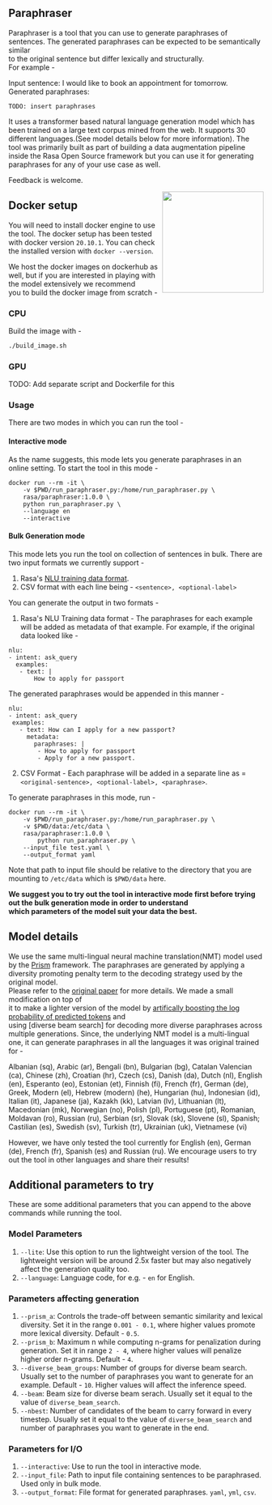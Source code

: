 ## Paraphraser

Paraphraser is a tool that you can use to generate paraphrases of sentences. The generated paraphrases can be expected to be semantically similar  
to the original sentence but differ lexically and structurally.  
For example -

Input sentence: I would like to book an appointment for tomorrow.
Generated paraphrases:
```
TODO: insert paraphrases

```
It uses a transformer based natural language generation model which has been trained on a large text corpus mined from the web. It supports 30 different languages.(See model details below for more information).
The tool was primarily built as part of building a data augmentation pipeline inside the Rasa Open Source framework but you can use it for generating paraphrases for any of your use case as well.

Feedback is welcome.

<img src="imgs/square-logo.svg" width=200 height=200 align="right">

## Docker setup

You will need to install docker engine to use the tool. The docker setup has been tested with docker version `20.10.1`. You can check the installed version with `docker --version`.

We host the docker images on dockerhub as well, but if you are interested in playing with the model extensively we recommend  
you to build the docker image from scratch -

### CPU

Build the image with -

```bash
./build_image.sh
```

### GPU

TODO: Add separate script and Dockerfile for this

### Usage

There are two modes in which you can run the tool -

#### Interactive mode

As the name suggests, this mode lets you generate paraphrases in an online setting. To start the tool in this mode -

```
docker run --rm -it \
	-v $PWD/run_paraphraser.py:/home/run_paraphraser.py \
	rasa/paraphraser:1.0.0 \
    python run_paraphraser.py \
	--language en
	--interactive
```

#### Bulk Generation mode

This mode lets you run the tool on collection of sentences in bulk. There are two input formats we currently support -

1. Rasa's [NLU training data format](https://rasa.com/docs/rasa/training-data-format/#nlu-training-data).
2. CSV format with each line being - `<sentence>, <optional-label>`

You can generate the output in two formats -

1. Rasa's NLU Training data format - The paraphrases for each example will be added as metadata of that example. For example, if the original data looked like -
```
nlu:
- intent: ask_query
  examples:
   - text: |
       How to apply for passport

```
The generated paraphrases would be appended in this manner -
```
nlu:
- intent: ask_query
 examples:
   - text: How can I apply for a new passport?
     metadata: 
       paraphrases: |
        - How to apply for passport
	    - Apply for a new passport.

```

2. CSV Format - Each paraphrase will be added in a separate line as = `<original-sentence>, <optional-label>, <paraphrase>`.

To generate paraphrases in this mode, run -

```
docker run --rm -it \
	-v $PWD/run_paraphraser.py:/home/run_paraphraser.py \
	-v $PWD/data:/etc/data \
	rasa/paraphraser:1.0.0 \
        python run_paraphraser.py \
	--input_file test.yaml \
	--output_format yaml
```

Note that path to input file should be relative to the directory that you are mounting to `/etc/data` which is `$PWD/data` here.

**We suggest you to try out the tool in interactive mode first before trying out the bulk generation mode in order to understand  
which parameters of the model suit your data the best.**

## Model details

We use the same multi-lingual neural machine translation(NMT) model used  
by the [Prism](https://github.com/thompsonb/prism) framework. The paraphrases are generated by applying
a diversity promoting penalty term to the decoding strategy used by the original model.  
Please refer to the [original paper](https://arxiv.org/abs/2008.04935) for more details. We made a small modification on top of  
it to make a lighter version of the model by [artifically boosting the log probability of predicted tokens](./paraphraser/modelling/utils.py#7) and  
using [diverse beam search] for decoding more diverse paraphrases across multiple generations.
Since, the underlying NMT model is a multi-lingual one, it can generate paraphrases in all the languages it was original trained for -

Albanian (sq), Arabic (ar), Bengali (bn), Bulgarian (bg), Catalan Valencian (ca), Chinese (zh), Croatian (hr), Czech (cs), Danish (da), Dutch (nl), English (en), Esperanto (eo), Estonian (et), Finnish (fi), French (fr), German (de), Greek, Modern (el), Hebrew (modern) (he), Hungarian (hu), Indonesian (id), Italian (it), Japanese (ja), Kazakh (kk), Latvian (lv), Lithuanian (lt), Macedonian (mk), Norwegian (no), Polish (pl), Portuguese (pt), Romanian, Moldavan (ro), Russian (ru), Serbian (sr), Slovak (sk), Slovene (sl), Spanish; Castilian (es), Swedish (sv), Turkish (tr), Ukrainian (uk), Vietnamese (vi)

However, we have only tested the tool currently for English (en), German (de), French (fr), Spanish (es) and Russian (ru). We encourage users to try out the tool in other languages and share their results!

## Additional parameters to try

These are some additional parameters that you can append to the above commands while running the tool.

### Model Parameters

1. `--lite`: Use this option to run the lightweight version of the tool. The lightweight version will be around 2.5x faster but may also negatively affect the generation quality too.
2. `--language`: Language code, for e.g. - `en` for English.

### Parameters affecting generation

1. `--prism_a`: Controls the trade-off between semantic similarity and lexical diversity. Set it in the range `0.001 - 0.1`, where higher values promote more lexical diversity. Default - `0.5`.
2. `--prism_b`: Maximum n while computing n-grams for penalization during generation. Set it in range `2 - 4`, where higher values will penalize higher order n-grams. Default - `4`.
3. `--diverse_beam_groups`: Number of groups for diverse beam search. Usually set to the number of paraphrases you want to generate for an example. Default - `10`. Higher values will affect the inference speed.
4. `--beam`: Beam size for diverse beam serach. Usually set it equal to the value of `diverse_beam_search`.
5. `--nbest`: Number of candidates of the beam to carry forward in every timestep. Usually set it equal to the value of `diverse_beam_search` and number of paraphrases you want to generate in the end.

### Parameters for I/O

1. `--interactive`: Use to run the tool in interactive mode.
2. `--input_file`: Path to input file containing sentences to be paraphrased. Used only in bulk mode.
3. `--output_format`: File format for generated paraphrases. `yaml`, `yml`, `csv`.
